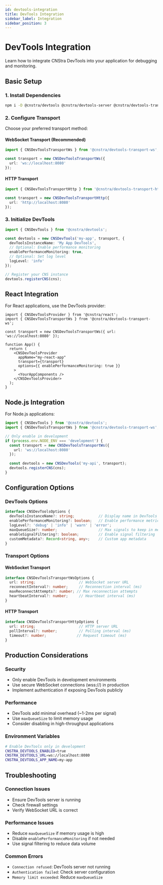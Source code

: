 ```yaml
---
id: devtools-integration
title: DevTools Integration
sidebar_label: Integration
sidebar_position: 3
---
```


# DevTools Integration

Learn how to integrate CNStra DevTools into your application for debugging and monitoring.

## Basic Setup

### 1. Install Dependencies

```bash
npm i -D @cnstra/devtools @cnstra/devtools-server @cnstra/devtools-transport-ws
```

### 2. Configure Transport

Choose your preferred transport method:

#### WebSocket Transport (Recommended)
```ts
import { CNSDevToolsTransportWs } from '@cnstra/devtools-transport-ws';

const transport = new CNSDevToolsTransportWs({
  url: 'ws://localhost:8080'
});
```

#### HTTP Transport
```ts
import { CNSDevToolsTransportHttp } from '@cnstra/devtools-transport-http';

const transport = new CNSDevToolsTransportHttp({
  url: 'http://localhost:8080'
});
```

### 3. Initialize DevTools

```ts
import { CNSDevTools } from '@cnstra/devtools';

const devtools = new CNSDevTools('my-app', transport, {
  devToolsInstanceName: 'My App DevTools',
  // Optional: Enable performance monitoring
  enablePerformanceMonitoring: true,
  // Optional: Set log level
  logLevel: 'info'
});

// Register your CNS instance
devtools.registerCNS(cns);
```

## React Integration

For React applications, use the DevTools provider:

```tsx
import { CNSDevToolsProvider } from '@cnstra/react';
import { CNSDevToolsTransportWs } from '@cnstra/devtools-transport-ws';

const transport = new CNSDevToolsTransportWs({ url: 'ws://localhost:8080' });

function App() {
  return (
    <CNSDevToolsProvider 
      appName="my-react-app" 
      transport={transport}
      options={{ enablePerformanceMonitoring: true }}
    >
      <YourAppComponents />
    </CNSDevToolsProvider>
  );
}
```

## Node.js Integration

For Node.js applications:

```ts
import { CNSDevTools } from '@cnstra/devtools';
import { CNSDevToolsTransportWs } from '@cnstra/devtools-transport-ws';

// Only enable in development
if (process.env.NODE_ENV === 'development') {
  const transport = new CNSDevToolsTransportWs({ 
    url: 'ws://localhost:8080' 
  });
  
  const devtools = new CNSDevTools('my-api', transport);
  devtools.registerCNS(cns);
}
```

## Configuration Options

### DevTools Options

```ts
interface CNSDevToolsOptions {
  devToolsInstanceName?: string;           // Display name in DevTools
  enablePerformanceMonitoring?: boolean;   // Enable performance metrics
  logLevel?: 'debug' | 'info' | 'warn' | 'error';
  maxQueueSize?: number;                   // Max signals to keep in memory
  enableSignalFiltering?: boolean;         // Enable signal filtering
  customMetadata?: Record<string, any>;    // Custom app metadata
}
```

### Transport Options

#### WebSocket Transport
```ts
interface CNSDevToolsTransportWsOptions {
  url: string;                    // WebSocket server URL
  reconnectInterval?: number;     // Reconnection interval (ms)
  maxReconnectAttempts?: number; // Max reconnection attempts
  heartbeatInterval?: number;     // Heartbeat interval (ms)
}
```

#### HTTP Transport
```ts
interface CNSDevToolsTransportHttpOptions {
  url: string;                    // HTTP server URL
  pollInterval?: number;          // Polling interval (ms)
  timeout?: number;              // Request timeout (ms)
}
```

## Production Considerations

### Security
- Only enable DevTools in development environments
- Use secure WebSocket connections (wss://) in production
- Implement authentication if exposing DevTools publicly

### Performance
- DevTools add minimal overhead (~1-2ms per signal)
- Use `maxQueueSize` to limit memory usage
- Consider disabling in high-throughput applications

### Environment Variables
```bash
# Enable DevTools only in development
CNSTRA_DEVTOOLS_ENABLED=true
CNSTRA_DEVTOOLS_URL=ws://localhost:8080
CNSTRA_DEVTOOLS_APP_NAME=my-app
```

## Troubleshooting

### Connection Issues
- Ensure DevTools server is running
- Check firewall settings
- Verify WebSocket URL is correct

### Performance Issues
- Reduce `maxQueueSize` if memory usage is high
- Disable `enablePerformanceMonitoring` if not needed
- Use signal filtering to reduce data volume

### Common Errors
- `Connection refused`: DevTools server not running
- `Authentication failed`: Check server configuration
- `Memory limit exceeded`: Reduce `maxQueueSize`
